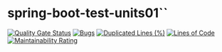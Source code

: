 # spring-boot-test-units01``


[![Quality Gate Status](https://sonarcloud.io/api/project_badges/measure?project=leonmatias2015_spring-boot-test-units01&metric=alert_status)](https://sonarcloud.io/dashboard?id=leonmatias2015_spring-boot-test-units01)
[![Bugs](https://sonarcloud.io/api/project_badges/measure?project=leonmatias2015_spring-boot-test-units01&metric=bugs)](https://sonarcloud.io/dashboard?id=leonmatias2015_spring-boot-test-units01)
[![Duplicated Lines (%)](https://sonarcloud.io/api/project_badges/measure?project=leonmatias2015_spring-boot-test-units01&metric=duplicated_lines_density)](https://sonarcloud.io/dashboard?id=leonmatias2015_spring-boot-test-units01)
[![Lines of Code](https://sonarcloud.io/api/project_badges/measure?project=leonmatias2015_spring-boot-test-units01&metric=ncloc)](https://sonarcloud.io/dashboard?id=leonmatias2015_spring-boot-test-units01)
[![Maintainability Rating](https://sonarcloud.io/api/project_badges/measure?project=leonmatias2015_spring-boot-test-units01&metric=sqale_rating)](https://sonarcloud.io/dashboard?id=leonmatias2015_spring-boot-test-units01)
